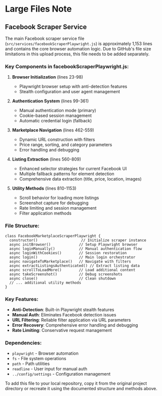# Large Files Note

## Facebook Scraper Service

The main Facebook scraper service file (`src/services/facebookScraperPlaywright.js`) is approximately 1,153 lines and contains the core browser automation logic. Due to GitHub's file size limitations in this upload process, this file needs to be added separately.

### Key Components in facebookScraperPlaywright.js:

1. **Browser Initialization** (lines 23-98)
   - Playwright browser setup with anti-detection features
   - Stealth configuration and user agent management

2. **Authentication System** (lines 99-361)
   - Manual authentication mode (primary)
   - Cookie-based session management
   - Automatic credential login (fallback)

3. **Marketplace Navigation** (lines 462-559)
   - Dynamic URL construction with filters
   - Price range, sorting, and category parameters
   - Error handling and debugging

4. **Listing Extraction** (lines 560-809)
   - Enhanced selector strategies for current Facebook UI
   - Multiple fallback patterns for element detection
   - Comprehensive data extraction (title, price, location, images)

5. **Utility Methods** (lines 810-1153)
   - Scroll behavior for loading more listings
   - Screenshot capture for debugging
   - Rate limiting and session management
   - Filter application methods

### File Structure:
```
class FacebookMarketplaceScraperPlaywright {
  constructor()                    // Initialize scraper instance
  async initBrowser()             // Setup Playwright browser
  async loginManually()           // Manual authentication flow
  async loginWithCookies()        // Session restoration
  async login()                   // Main login orchestrator
  async navigateToMarketplace()   // Navigate with filters
  async extractListingsAuthenticated() // Extract listing data
  async scrollToLoadMore()        // Load additional content
  async takeScreenshot()          // Debug screenshots
  async close()                   // Clean shutdown
  // ... additional utility methods
}
```

### Key Features:
- **Anti-Detection**: Built-in Playwright stealth features
- **Manual Auth**: Eliminates Facebook detection issues
- **URL Filtering**: Reliable filter application via URL parameters
- **Error Recovery**: Comprehensive error handling and debugging
- **Rate Limiting**: Conservative request management

### Dependencies:
- `playwright` - Browser automation
- `fs` - File system operations
- `path` - Path utilities
- `readline` - User input for manual auth
- `../config/settings` - Configuration management

To add this file to your local repository, copy it from the original project directory or recreate it using the documented structure and methods above.